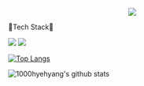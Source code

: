 <!--
**1000hyehyang/1000hyehyang** is a ✨ _special_ ✨ repository because its `README.md` (this file) appears on your GitHub profile.

Here are some ideas to get you started:

- 🔭 I’m currently working on ...
- 🌱 I’m currently learning ...
- 👯 I’m looking to collaborate on ...
- 🤔 I’m looking for help with ...
- 💬 Ask me about ...
- 📫 How to reach me: ...
- 😄 Pronouns: ...
- ⚡ Fun fact: ...
--> <p align="center">
  <img src="https://capsule-render.vercel.app/api?type=waving&color=0:FFFACD,100:FFA500&height=300&section=header&text=From A to Z&desc=Hello%201000hyehyang%20world!&fontColor=98FB98&animation=twinkling&fontSize=50&fontAlignY=40" />
</p>

🐤Tech Stack🐤


<img src="https://img.shields.io/badge/Java-B8860B?style=flat-square&logo=Java&logoColor=white"/> <img src="https://img.shields.io/badge/Python-4169E1?style=flat-square&logo=Python&logoColor=white"/>



[![Top Langs](https://github-readme-stats.vercel.app/api/top-langs/?username=1000hyehyang&layout=compact)](https://github.com/1000hyehyang/github-readme-stats)



![1000hyehyang's github stats](https://github-readme-stats.vercel.app/api?username=1000hyehyang&show_icons=true)




